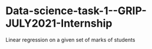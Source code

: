 # Data-science-task-1--GRIP-JULY2021-Internship
Linear regression on a given set of marks of students
